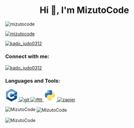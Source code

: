 <h1 align="center">Hi 👋, I'm MizutoCode</h1>

<p align="left"> <img src="https://komarev.com/ghpvc/?username=mizutocode&label=Profile%20views&color=0e75b6&style=flat" alt="mizutocode" /> </p>

<p align="left"> <a href="https://github.com/ryo-ma/github-profile-trophy"><img src="https://github-profile-trophy.vercel.app/?username=mizutocode" alt="mizutocode" /></a> </p>

<p align="left"> <a href="https://twitter.com/kado_judo0312" target="blank"><img src="https://img.shields.io/twitter/follow/kado_judo0312?logo=twitter&style=for-the-badge" alt="kado_judo0312" /></a> </p>

<h3 align="left">Connect with me:</h3>
<p align="left">
<a href="https://twitter.com/kado_judo0312" target="blank"><img align="center" src="https://raw.githubusercontent.com/rahuldkjain/github-profile-readme-generator/master/src/images/icons/Social/twitter.svg" alt="kado_judo0312" height="30" width="40" /></a>
</p>

<h3 align="left">Languages and Tools:</h3>
<p align="left"> <a href="https://www.w3schools.com/cpp/" target="_blank" rel="noreferrer"> <img src="https://raw.githubusercontent.com/devicons/devicon/master/icons/cplusplus/cplusplus-original.svg" alt="cplusplus" width="40" height="40"/> </a> <a href="https://git-scm.com/" target="_blank" rel="noreferrer"> <img src="https://www.vectorlogo.zone/logos/git-scm/git-scm-icon.svg" alt="git" width="40" height="40"/> </a> <a href="https://ifttt.com/" target="_blank" rel="noreferrer"> <img src="https://www.vectorlogo.zone/logos/ifttt/ifttt-ar21.svg" alt="ifttt" width="40" height="40"/> </a> <a href="https://www.python.org" target="_blank" rel="noreferrer"> <img src="https://raw.githubusercontent.com/devicons/devicon/master/icons/python/python-original.svg" alt="python" width="40" height="40"/> </a> <a href="https://zapier.com" target="_blank" rel="noreferrer"> <img src="https://www.vectorlogo.zone/logos/zapier/zapier-icon.svg" alt="zapier" width="40" height="40"/> </a> </p>

<p><img align="left" src="https://github-readme-stats.vercel.app/api/top-langs?username=MizutoCode&show_icons=true&locale=en&hide=jupyternotebook" alt="MizutoCode"/></p>

<p>&nbsp;<img align="center" src="https://github-readme-stats.vercel.app/api?username=MizutoCode&show_icons=true&locale=en" alt="MizutoCode" /></p>

<p><img align="center" src="https://github-readme-streak-stats.herokuapp.com/?user=MizutoCode&" alt="MizutoCode" /></p>

